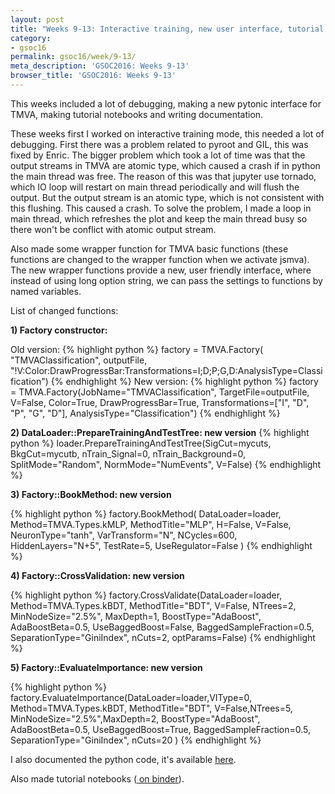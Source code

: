 ```yaml
---
layout: post
title: "Weeks 9-13: Interactive training, new user interface, tutorial notebooks, documentation"
category:
- gsoc16
permalink: gsoc16/week/9-13/
meta_description: 'GSOC2016: Weeks 9-13'
browser_title: 'GSOC2016: Weeks 9-13'
---
```


This weeks included a lot of debugging, making a new pytonic interface for TMVA, making tutorial notebooks and writing documentation.


These weeks first I worked on interactive training mode, this needed a lot of debugging. First there was a problem related to pyroot and GIL, this was fixed by Enric. The bigger problem which took a lot of time was that the output streams in TMVA are atomic type, which caused a crash if in python the main thread was free. The reason of this was that jupyter use tornado, which IO loop will restart on main thread periodically and will flush the output. But the output stream is an atomic type, which is not consistent with this flushing. This caused a crash. To solve the problem, I made a loop in main thread, which refreshes the plot and keep the main thread busy so there won't be conflict with atomic output stream.

Also made some wrapper function for TMVA basic functions (these functions are changed to the wrapper function when we activate jsmva). The new wrapper functions provide a new, user friendly interface, where instead of using long option string, we can pass the settings to functions by named variables.

List of changed functions:


<b>1) Factory constructor:</b>

 Old version:
   {% highlight python %}
   factory = TMVA.Factory( "TMVAClassification", outputFile,
   "!V:Color:DrawProgressBar:Transformations=I;D;P;G,D:AnalysisType=Classification")
   {% endhighlight %}
 New version:
   {% highlight python %}
   factory = TMVA.Factory(JobName="TMVAClassification", TargetFile=outputFile,
  V=False, Color=True, DrawProgressBar=True, Transformations=["I", "D", "P", "G", "D"], AnalysisType="Classification")
   {% endhighlight %}
   
<b>2) DataLoader::PrepareTrainingAndTestTree: new version</b>
 {% highlight python %}
loader.PrepareTrainingAndTestTree(SigCut=mycuts, BkgCut=mycutb,
nTrain_Signal=0, nTrain_Background=0, SplitMode="Random", NormMode="NumEvents", V=False)
{% endhighlight %}

<b>3) Factory::BookMethod: new version</b>

{% highlight python %}
factory.BookMethod( DataLoader=loader, Method=TMVA.Types.kMLP, MethodTitle="MLP", 
H=False, V=False, NeuronType="tanh", VarTransform="N", NCycles=600, HiddenLayers="N+5", TestRate=5, UseRegulator=False )
{% endhighlight %}

<b>4) Factory::CrossValidation: new version</b>

 {% highlight python %}
factory.CrossValidate(DataLoader=loader, Method=TMVA.Types.kBDT, MethodTitle="BDT", V=False, NTrees=2, MinNodeSize="2.5%", MaxDepth=1, BoostType="AdaBoost", AdaBoostBeta=0.5, UseBaggedBoost=False, BaggedSampleFraction=0.5, SeparationType="GiniIndex", nCuts=2, optParams=False)
{% endhighlight %}

<b>5) Factory::EvaluateImportance: new version</b>

{% highlight python %}
factory.EvaluateImportance(DataLoader=loader,VIType=0, Method=TMVA.Types.kBDT, MethodTitle="BDT", V=False,NTrees=5, MinNodeSize="2.5%",MaxDepth=2, BoostType="AdaBoost", AdaBoostBeta=0.5, UseBaggedBoost=True, BaggedSampleFraction=0.5, SeparationType="GiniIndex", nCuts=20 )
{% endhighlight %}


I also documented the python code, it's available <a href="https://rawgit.com/qati/GSOC16/master/doc/html/index.html">here</a>.

Also made tutorial notebooks (<a href="http://mybinder.org/repo/qati/GSOC16"> on binder</a>). 